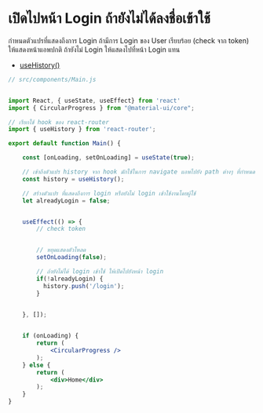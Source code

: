 
# เปิดไปหน้า Login ถ้ายังไม่ได้ลงชื่อเข้าใช้

กำหนดตัวแปรที่แสดงถึงการ Login ถ้ามีการ Login ของ User เรียบร้อย (check จาก token) ให้แสดงหน้าแอพปกติ ถ้ายังไม่ Login ให้แสดงไปที่หน้า Login แทน

- [useHistory()](https://reactrouter.com/web/api/Hooks)

```jsx
// src/components/Main.js


import React, { useState, useEffect} from 'react'
import { CircularProgress } from "@material-ui/core";

// เรียกใช้ hook ของ react-router
import { useHistory } from 'react-router';

export default function Main() {

    const [onLoading, setOnLoading] = useState(true);

    // เข้าถึงตัวแปร history จาก hook มักใช้ในการ navigate แอพไปยัง path ต่างๆ ที่กำหนดไว้ใน Router
    const history = useHistory();

    // สร้างตัวแปร ที่แสดงถึงการ login หรือยังไม่ login เข้าใช้งานโดยผู้ใช้
    let alreadyLogin = false;


    useEffect(() => {
        // check token 


        // หยุดแสดงตัวโหลด
        setOnLoading(false);

        // ถ้ายังไม่ได้ login เข้าใช้ ให้เปิดไปยังหน้า login
        if(!alreadyLogin) {
          history.push('/login');
        }

        
    }, []);


    if (onLoading) {
        return (
            <CircularProgress />
        );
    } else {
        return (
            <div>Home</div>
        );
    }
}

```